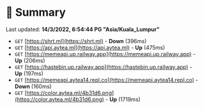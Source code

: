# 📖 Summary
Last updated: **14/3/2022, 6:54:44 PG "Asia/Kuala_Lumpur"**

- `GET` [https://shrt.ml](https://shrt.ml) - **Down** (396ms)
- `GET` [https://api.aytea.ml](https://api.aytea.ml) - **Up** (475ms)
- `GET` [https://memeapi.up.railway.app](https://memeapi.up.railway.app) - **Up** (206ms)
- `GET` [https://hastebin.up.railway.app](https://hastebin.up.railway.app) - **Up** (197ms)
- `GET` [https://memeapi.aytea14.repl.co](https://memeapi.aytea14.repl.co) - **Down** (160ms)
- `GET` [https://color.aytea.ml/4b31d6.png](https://color.aytea.ml/4b31d6.png) - **Up** (1719ms)
